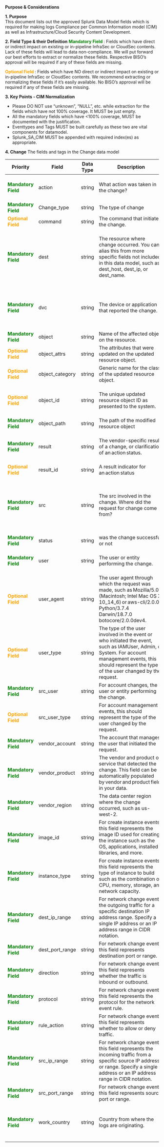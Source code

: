 **Purpose & Considerations**



**1.	Purpose**  
This document lists out the approved Splunk Data Model fields which is required for making logs Compliance per Common Information model (CIM) as well as Infrastructure/Cloud Security Content Development.

**2. Field Type & their Definition**
<span style="color:green;font-weight:bold">Mandatory Field </span> : Fields which have direct or indirect impact on existing or in-pipeline InfraSec or CloudSec contents. Lack of these fields will lead to data non-compliance. We will put forward our best efforts to extract or normalize these fields. Respective BISO’s approval will be required if any of these fields are missing.


 <span style="color:orange;font-weight:bold"> Optional Field </span>: Fields which have NO direct or indirect impact on existing or in-pipeline InfraSec or CloudSec contents. We recommend extracting or normalizing these fields if it’s easily available. No BISO’s approval will be required if any of these fields are missing.

**3. Key Points - CIM Normalization**
- Please DO NOT use “unknown”, “NULL”, etc. while extraction for the fields which have not 100% coverage. It MUST be just empty.
- All the mandatory fields which have <100% coverage, MUST be documented with the justification.
- Eventtypes and Tags MUST be built carefully as these two are vital components for datamodel.
- Splunk_SA_CIM MUST be appended with required index(es) as appropriate.

**4.	Change**
The fields and tags in the Change data model 



| Priority | **Field** | **Data Type** | **Description** | **Expectation** | **Example** | 
|--|--|--|--|--|--|
|<span style="color:green;font-weight:bold">Mandatory Field </span>|action	|string	|What action was taken in the change?|The change action value MUST be one of the CRUD values: created, read, updated, deleted   | 	derived from action field 	|
|<span style="color:green;font-weight:bold"> Mandatory Field</span> | Change_type | string | The type of change |It must be filesystem, group, user, secrets, etc.| derived from object  | 
|<span style="color:orange;font-weight:bold">Optional Field </span>|command  | string | The command that initiated the change.|API call or web url hit to initiate change. |N/A |
|<span style="color:green;font-weight:bold">Mandatory Field </span>| dest |string |The resource where change occurred. You can alias this from more specific fields not included in this data model, such as dest_host, dest_ip, or dest_name.  | Must be a IP address if IP is available to fetch. Else, dest would be treated as identity for destination or remote host. Could be either IPv4 or IPv6, lower case for IPv6 Deloitte might converting IPv4 to IPv6 in near future.|derived from where log is collected.| 
|<span style="color:green;font-weight:bold"> Mandatory Field </span> |dvc | string | The device or application that reported the change.|Must be either IP address or endpoint names. dest host and name can optionally be captured under “dvc_host” and “dvc_name” fields respectively.|derived from where log is collected |
|<span style="color:green;font-weight:bold">Mandatory Field </span> | object |string | Name of the affected object on the resource. |Name of the actual entity found in “change_type”|tax_home.xml  |
|<span style="color:orange;font-weight:bold"> Optional Field</span> | object_attrs  | string | The attributes that were updated on the updated resource object. || Not applicable for this log   | 
|<span style="color:orange;font-weight:bold">Optional Field </span>|object_category  | string |Generic name for the class of the updated resource object. ||isdir  |
|<span style="color:orange;font-weight:bold">Optional Field </span>|object_id | string | The unique updated resource object ID as presented to the system.|If the object has an id number use that. Otherwise you can use another unique identifier like a path or attribute. |derived from path |
|<span style="color:green;font-weight:bold">Mandatory Field </span>| object_path |string |The path of the modified resource object ||path|
|<span style="color:green;font-weight:bold"> Mandatory Field </span> |result | string | The vendor-specific result of a change, or clarification of an action status. |For instance, status=failure may be accompanied by result=blocked by policy or result=disk full. | N/A |
|<span style="color:orange;font-weight:bold">Optional Field </span> | result_id|string | A result indicator for an action status |ID Should be mapped with result field|N/A |
|<span style="color:green;font-weight:bold">Mandatory Field </span>| src |string |The src involved in the change. Where did the request for change come from? | Must be a IP address if IP is available to fetch. Else, dest would be treated as identity for destination or remote host. Could be either IPv4 or IPv6, lower case for IPv6 Deloitte might converting IPv4 to IPv6 in near future.|derived from host .|All|
|<span style="color:green;font-weight:bold">Mandatory Field </span>|status | string |was the change successful or not |binary success or failure |derived from log generaion  |
|<span style="color:green;font-weight:bold">Mandatory Field </span>|user | string |The user or entity performing the change.  |should be able to extract out the username without the domain or extraneous characters  |user  |
|<span style="color:orange;font-weight:bold">Optional Field </span> | user_agent |string |The user agent through which the request was made, such as Mozilla/5.0 (Macintosh; Intel Mac OS X 10_14_6) or aws-cli/2.0.0 Python/3.7.4 Darwin/18.7.0 botocore/2.0.0dev4. ||
|<span style="color:orange;font-weight:bold">Optional Field </span> | user_type |string | The type of the user involved in the event or who initiated the event, such as IAMUser, Admin, or System. For account management events, this should represent the type of the user changed by the request. |||
|<span style="color:green;font-weight:bold">Mandatory Field </span>|src_user | string |For account changes, the user or entity performing the change.  ||  |
|<span style="color:orange;font-weight:bold">Optional Field </span> | src_user_type |string | For account management events, this should represent the type of the user changed by the request. |||
|<span style="color:green;font-weight:bold">Mandatory Field </span>|vendor_account  | string |The account that manages the user that initiated the request.  |Typically derived via the data onboarding method.||
|<span style="color:green;font-weight:bold">Mandatory Field </span>|vendor_product  | string |The vendor and product or service that detected the change. This field can be automatically populated by vendor and product fields in your data. |Typically derived via the data onboarding method.||
|<span style="color:green;font-weight:bold">Mandatory Field </span>|vendor_region  | string |The data center region where the change occurred, such as us-west-2. |Typically derived via the data onboarding method.||
|<span style="color:green;font-weight:bold">Mandatory Field </span>|image_id  | string |For create instance events, this field represents the image ID used for creating the instance such as the OS, applications, installed libraries, and more. |||
|<span style="color:green;font-weight:bold">Mandatory Field </span>|instance_type  | string |For create instance events, this field represents the type of instance to build such as the combination of CPU, memory, storage, and network capacity.  |||
|<span style="color:green;font-weight:bold">Mandatory Field </span>|dest_ip_range   | string |For network change events, the outgoing traffic for a specific destination IP address range. Specify a single IP address or an IP address range in CIDR notation.  ||For example, 203.0.113.5 or 203.0.113.5/32.|
|<span style="color:green;font-weight:bold">Mandatory Field </span>|dest_port_range    | string |For network change events, this field represents destination port or range.  ||For example, 80 or 8000 - 8080 or 80,443.|
|<span style="color:green;font-weight:bold">Mandatory Field </span>|direction    | string |For network change events, this field represents whether the traffic is inbound or outbound.  |||
|<span style="color:green;font-weight:bold">Mandatory Field </span>|protocol    | string |For network change events, this field represents the protocol for the network event rule.  |||
|<span style="color:green;font-weight:bold">Mandatory Field </span>|rule_action     | string |For network change events, this field represents whether to allow or deny traffic.   |||
|<span style="color:green;font-weight:bold">Mandatory Field </span>|src_ip_range      | string |For network change events, this field represents the incoming traffic from a specific source IP address or range. Specify a single IP address or an IP address range in CIDR notation. ||For example, 203.0.113.5 or 203.0.113.5/32. |
|<span style="color:green;font-weight:bold">Mandatory Field </span>|src_port_range      | string |For network change events, this field represents source port or range.   ||For example, 80 or 8000 - 8080 or 80,443.|
<span style="color:green;font-weight:bold">Mandatory Field </span>|work_country | string |Country from where the logs are originating. |Must be in Upper Case. |Example: work_country of the Netskope logs from US in the index= amer_cloud_netskope_casb  would be work_country=US|


